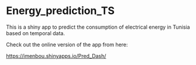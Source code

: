 # Energy_prediction_TS

This is a shiny app to predict the consumption of electrical energy in Tunisia based on temporal data.


Check out the online version of the app from here:

https://imenbou.shinyapps.io/Pred_Dash/

